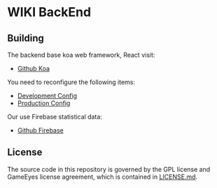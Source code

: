 # WIKI BackEnd

## Building

The backend base koa web framework, React visit:
* [Github Koa](https://github.com/koajs/koa)

You need to reconfigure the following items:
* [Development Config](src/config/dev.dist.ts)
* [Production Config](src/config/prod.dist.ts)

Our use Firebase statistical data:
* [Github Firebase](https://github.com/firebase/)

## License
 The source code in this repository is governed by the GPL license and GameEyes license agreement, which is contained in [LICENSE.md](LICENSE.md).

